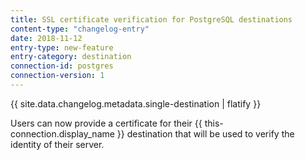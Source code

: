 ```yaml
---
title: SSL certificate verification for PostgreSQL destinations
content-type: "changelog-entry"
date: 2018-11-12
entry-type: new-feature
entry-category: destination
connection-id: postgres
connection-version: 1
---
```


{{ site.data.changelog.metadata.single-destination | flatify }}

Users can now provide a certificate for their {{ this-connection.display_name }} destination that will be used to verify the identity of their server.
